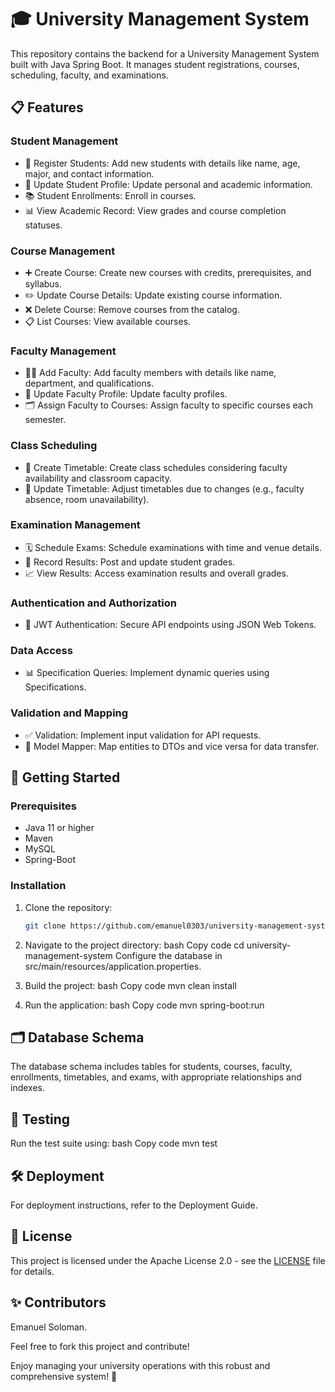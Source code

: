 # 🎓 University Management System

This repository contains the backend for a University Management System built with Java Spring Boot. It manages student registrations, courses, scheduling, faculty, and examinations.

## 📋 Features

### Student Management
- 📝 Register Students: Add new students with details like name, age, major, and contact information.
- 🔄 Update Student Profile: Update personal and academic information.
- 📚 Student Enrollments: Enroll in courses.
- 📊 View Academic Record: View grades and course completion statuses.

### Course Management
- ➕ Create Course: Create new courses with credits, prerequisites, and syllabus.
- ✏️ Update Course Details: Update existing course information.
- ❌ Delete Course: Remove courses from the catalog.
- 📋 List Courses: View available courses.

### Faculty Management
- 🧑‍🏫 Add Faculty: Add faculty members with details like name, department, and qualifications.
- 🔄 Update Faculty Profile: Update faculty profiles.
- 🗂️ Assign Faculty to Courses: Assign faculty to specific courses each semester.

### Class Scheduling
- 📅 Create Timetable: Create class schedules considering faculty availability and classroom capacity.
- 🔄 Update Timetable: Adjust timetables due to changes (e.g., faculty absence, room unavailability).

### Examination Management
- 🗓️ Schedule Exams: Schedule examinations with time and venue details.
- 📝 Record Results: Post and update student grades.
- 📈 View Results: Access examination results and overall grades.

### Authentication and Authorization
- 🔐 JWT Authentication: Secure API endpoints using JSON Web Tokens.
  
### Data Access
- 📊 Specification Queries: Implement dynamic queries using Specifications.
  
### Validation and Mapping
- ✅ Validation: Implement input validation for API requests.
- 🔄 Model Mapper: Map entities to DTOs and vice versa for data transfer.

## 🚀 Getting Started

### Prerequisites
- Java 11 or higher
- Maven
- MySQL
- Spring-Boot

### Installation

1. Clone the repository:
   ```bash
   git clone https://github.com/emanuel0303/university-management-system-api-java-spring-boot

2. Navigate to the project directory:
    bash
    Copy code
    cd university-management-system
    Configure the database in src/main/resources/application.properties.

3. Build the project:
    bash
    Copy code
    mvn clean install

4. Run the application:
    bash
    Copy code
    mvn spring-boot:run

## 🗂️ Database Schema
The database schema includes tables for students, courses, faculty, enrollments, timetables, and exams, with appropriate relationships and indexes.

## 🧪 Testing
Run the test suite using:
bash
Copy code
mvn test
## 🛠️ Deployment
For deployment instructions, refer to the Deployment Guide.

## 📄 License

This project is licensed under the Apache License 2.0 - see the [LICENSE](LICENSE) file for details.


## ✨ Contributors
Emanuel Soloman.

Feel free to fork this project and contribute!

Enjoy managing your university operations with this robust and comprehensive system! 🎉
